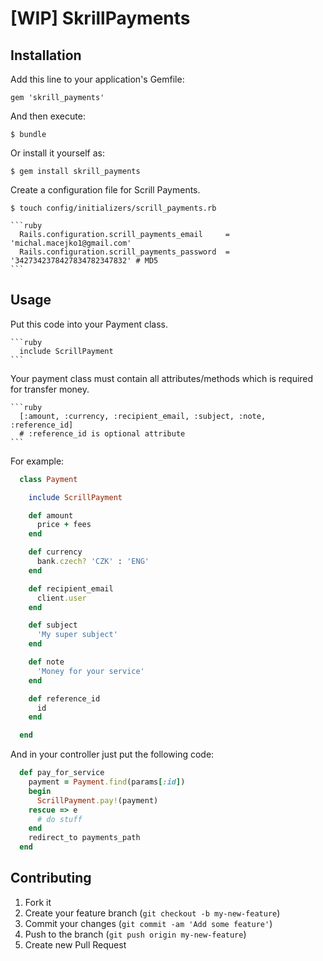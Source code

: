 # [WIP] SkrillPayments

## Installation

Add this line to your application's Gemfile:

    gem 'skrill_payments'

And then execute:

    $ bundle

Or install it yourself as:

    $ gem install skrill_payments

Create a configuration file for Scrill Payments.

    $ touch config/initializers/scrill_payments.rb

    ```ruby
      Rails.configuration.scrill_payments_email     = 'michal.macejko1@gmail.com'
      Rails.configuration.scrill_payments_password  = '3427342378427834782347832' # MD5
    ```

## Usage

  Put this code into your Payment class.

    ```ruby
      include ScrillPayment
    ```

  Your payment class must contain all attributes/methods which is required for transfer money.

    ```ruby
      [:amount, :currency, :recipient_email, :subject, :note, :reference_id]
      # :reference_id is optional attribute
    ```

  For example:

  ```ruby
    class Payment

      include ScrillPayment

      def amount
        price + fees
      end

      def currency
        bank.czech? 'CZK' : 'ENG'
      end

      def recipient_email
        client.user
      end

      def subject
        'My super subject'
      end

      def note
        'Money for your service'
      end

      def reference_id
        id
      end

    end
  ```

  And in your controller just put the following code:

  ```ruby
    def pay_for_service
      payment = Payment.find(params[:id])
      begin
        ScrillPayment.pay!(payment)
      rescue => e
        # do stuff
      end
      redirect_to payments_path
    end
  ```

## Contributing

1. Fork it
2. Create your feature branch (`git checkout -b my-new-feature`)
3. Commit your changes (`git commit -am 'Add some feature'`)
4. Push to the branch (`git push origin my-new-feature`)
5. Create new Pull Request
